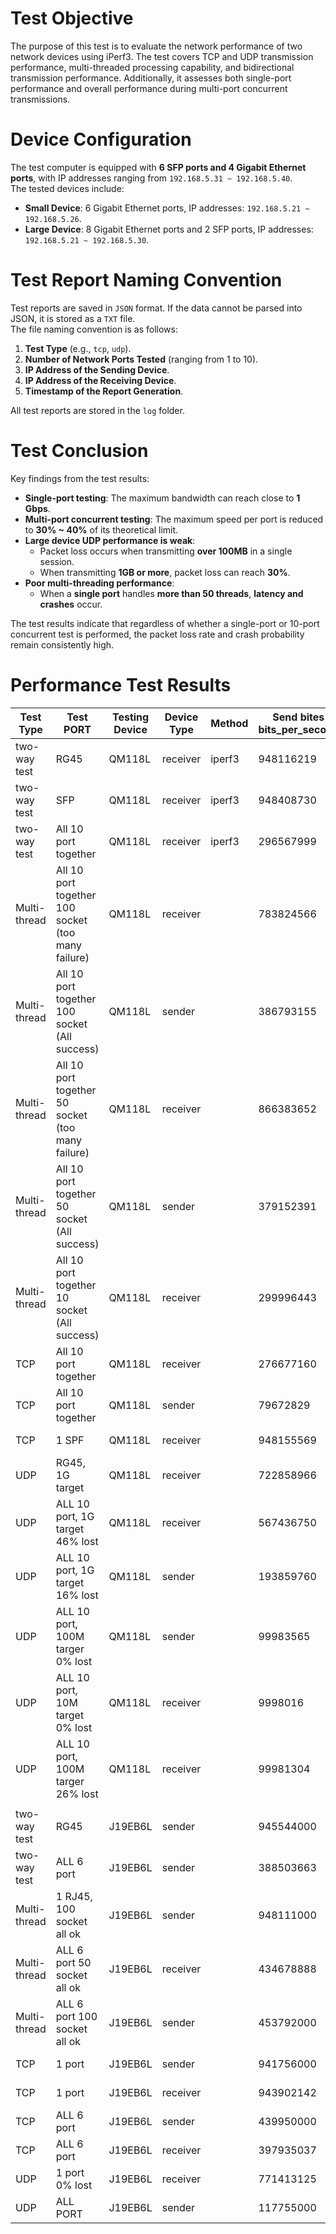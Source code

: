 # Test Objective
The purpose of this test is to evaluate the network performance of two network devices using iPerf3. The test covers TCP and UDP transmission performance, multi-threaded processing capability, and bidirectional transmission performance. Additionally, it assesses both single-port performance and overall performance during multi-port concurrent transmissions.

# Device Configuration
The test computer is equipped with **6 SFP ports and 4 Gigabit Ethernet ports**, with IP addresses ranging from `192.168.5.31 ~ 192.168.5.40`.  
The tested devices include:
- **Small Device**: 6 Gigabit Ethernet ports, IP addresses: `192.168.5.21 ~ 192.168.5.26`.
- **Large Device**: 8 Gigabit Ethernet ports and 2 SFP ports, IP addresses: `192.168.5.21 ~ 192.168.5.30`.

# Test Report Naming Convention
Test reports are saved in `JSON` format. If the data cannot be parsed into JSON, it is stored as a `TXT` file.  
The file naming convention is as follows:
1. **Test Type** (e.g., `tcp`, `udp`).
2. **Number of Network Ports Tested** (ranging from 1 to 10).
3. **IP Address of the Sending Device**.
4. **IP Address of the Receiving Device**.
5. **Timestamp of the Report Generation**.

All test reports are stored in the `log` folder.

# Test Conclusion
Key findings from the test results:
- **Single-port testing**: The maximum bandwidth can reach close to **1 Gbps**.
- **Multi-port concurrent testing**: The maximum speed per port is reduced to **30% ~ 40%** of its theoretical limit.
- **Large device UDP performance is weak**:
  - Packet loss occurs when transmitting **over 100MB** in a single session.
  - When transmitting **1GB or more**, packet loss can reach **30%**.
- **Poor multi-threading performance**:
  - When a **single port** handles **more than 50 threads**, **latency and crashes** occur.

The test results indicate that regardless of whether a single-port or 10-port concurrent test is performed, the packet loss rate and crash probability remain consistently high.

# Performance Test Results

| Test Type    | Test PORT                                          | Testing Device | Device Type | Method | Send bites bits_per_second | receive bits_per_second | LINKS2                                                                                                                                  |   |   |   |   |   |   |   |
|--------------|----------------------------------------------------|----------------|-------------|--------|----------------------------|-------------------------|-----------------------------------------------------------------------------------------------------------------------------------------|---|---|---|---|---|---|---|
| two-way test | RG45                                               | QM118L         | receiver    | iperf3 | 948116219                  | 947553995               | https://github.com/gandibin/iperf3/tree/main/log/bidirectional_thread_1_192.168.5.31_to_192.168.5.21_2025-03-14_20-10-01.txt            |   |   |   |   |   |   |   |
| two-way test | SFP                                                | QM118L         | receiver    | iperf3 | 948408730                  | 947809455               | https://github.com/gandibin/iperf3/tree/main/log/bidirectional_thread_1_192.168.5.39_to_192.168.5.29_2025-03-14_20-11-18.txt            |   |   |   |   |   |   |   |
| two-way test | All 10 port together                               | QM118L         | receiver    | iperf3 | 296567999                  | 296292748               | https://github.com/gandibin/iperf3/tree/main/log/bidirectional_thread_10_192.168.5.31_to_192.168.5.21_2025-03-14_20-15-35.txt           |   |   |   |   |   |   |   |
| Multi-thread | All 10 port together 100 socket (too many failure) | QM118L         | receiver    |        | 783824566                  | 804527741               | https://github.com/gandibin/iperf3/tree/main/log/multithread_thread_10_192.168.5.38_to_192.168.5.28_2025-03-14_18-51-13.json            |   |   |   |   |   |   |   |
| Multi-thread | All 10 port together 100 socket (All success)      | QM118L         | sender      |        | 386793155                  | 380293303               | https://github.com/gandibin/iperf3/tree/main/log/multithread_thread_10_192.168.5.21_to_192.168.5.31_2025-03-15_04-41-08.json            |   |   |   |   |   |   |   |
| Multi-thread | All 10 port together 50 socket (too many failure)  | QM118L         | receiver    |        | 866383652                  | 853629431               | https://github.com/gandibin/iperf3/tree/main/log/multithread_thread_10_192.168.5.37_to_192.168.5.27_2025-03-14_18-52-34.json            |   |   |   |   |   |   |   |
| Multi-thread | All 10 port together 50 socket (All success)       | QM118L         | sender      |        | 379152391                  | 376557562               | https://github.com/gandibin/iperf3/tree/main/log/multithread_thread_10_192.168.5.21_to_192.168.5.31_2025-03-15_04-39-16.json            |   |   |   |   |   |   |   |
| Multi-thread | All 10 port together 10 socket (All success)       | QM118L         | receiver    |        | 299996443                  | 298521793               | https://github.com/gandibin/iperf3/tree/main/log/multithread_thread_10_10_sockets_192.168.5.32_to_192.168.5.22_2025-03-15_03-53-50.json |   |   |   |   |   |   |   |
| TCP          | All 10 port together                               | QM118L         | receiver    |        | 276677160                  | 276393668               | https://github.com/gandibin/iperf3/tree/main/log/TCP_thread_10_192.168.5.31_to_192.168.5.21_2025-03-14_18-36-55.json                    |   |   |   |   |   |   |   |
| TCP          | All 10 port together                               | QM118L         | sender      |        | 79672829                   | 79576719                | https://github.com/gandibin/iperf3/tree/main/log/TCP_thread_10_192.168.5.26_to_192.168.5.36_2025-03-15_04-14-39.json                    |   |   |   |   |   |   |   |
| TCP          | 1 SPF                                              | QM118L         | receiver    |        | 948155569                  | 947558884               | https://github.com/gandibin/iperf3/tree/main/log/TCP_thread_1_192.168.5.39_to_192.168.5.29_2025-03-14_18-04-54.json                     |   |   |   |   |   |   |   |
| UDP          | RG45, 1G target                                    | QM118L         | receiver    |        | 722858966                  | 722107379               | https://github.com/gandibin/iperf3/tree/main/log/UDP_thread_1_192.168.5.31_to_192.168.5.21_2025-03-14_18-46-59.json                     |   |   |   |   |   |   |   |
| UDP          | ALL 10 port, 1G target 46% lost                    | QM118L         | receiver    |        | 567436750                  | 2915070                 | https://github.com/gandibin/iperf3/tree/main/log/UDP_thread_10_192.168.5.40_to_192.168.5.30_2025-03-14_18-49-37.json                    |   |   |   |   |   |   |   |
| UDP          | ALL 10 port, 1G target 16% lost                    | QM118L         | sender      |        | 193859760                  | 161544198               | https://github.com/gandibin/iperf3/tree/main/log/UDP_thread_10_192.168.5.26_to_192.168.5.36_2025-03-15_04-35-00.json                    |   |   |   |   |   |   |   |
| UDP          | ALL 10 port, 100M targer 0% lost                   | QM118L         | sender      |        | 99983565                   | 99983377                | https://github.com/gandibin/iperf3/tree/main/log/UDP_thread_10_192.168.5.21_to_192.168.5.31_2025-03-15_05-01-25.json                    |   |   |   |   |   |   |   |
| UDP          | ALL 10 port, 10M target 0% lost                    | QM118L         | receiver    |        | 9998016                    | 9996735                 | https://github.com/gandibin/iperf3/tree/main/log/UDP_thread_10_192.168.5.40_to_192.168.5.30_2025-03-15_03-22-14.json                    |   |   |   |   |   |   |   |
| UDP          | ALL 10 port, 100M targer 26% lost                  | QM118L         | receiver    |        | 99981304                   | 77222310                | https://github.com/gandibin/iperf3/tree/main/log/UDP_thread_10_192.168.5.40_to_192.168.5.30_2025-03-15_03-24-53.json                    |   |   |   |   |   |   |   |
|              |                                                    |                |             |        |                            |                         |                                                                                                                                         |   |   |   |   |   |   |   |
| two-way test | RG45                                               | J19EB6L        | sender      |        | 945544000                  | 945526000               | https://github.com/gandibin/iperf3/tree/main/log/bidirectional_thread_1_192.168.5.21_to_192.168.5.31_2025-03-13_11-36-38.txt            |   |   |   |   |   |   |   |
| two-way test | ALL 6 port                                         | J19EB6L        | sender      |        | 388503663                  | 388501760               | https://github.com/gandibin/iperf3/tree/main/log/bidirectional_thread_6_192.168.5.31_to_192.168.5.21_2025-03-13_20-42-17.txt            |   |   |   |   |   |   |   |
| Multi-thread | 1 RJ45, 100 socket all ok                          | J19EB6L        | sender      |        | 948111000                  | 947779000               | https://github.com/gandibin/iperf3/tree/main/log/multithread_thread_1_192.168.5.21_to_192.168.5.31_2025-03-13_11-01-01.json             |   |   |   |   |   |   |   |
| Multi-thread | ALL 6 port 50 socket all ok                        | J19EB6L        | receiver    |        | 434678888                  | 432531513               | https://github.com/gandibin/iperf3/tree/main/log/multithread_thread_6_192.168.5.31_to_192.168.5.21_2025-03-13_15-02-19.json             |   |   |   |   |   |   |   |
| Multi-thread | ALL 6 port 100 socket all ok                       | J19EB6L        | sender      |        | 453792000                  | 453566000               | https://github.com/gandibin/iperf3/tree/main/log/multithread_thread_6_192.168.5.21_to_192.168.5.31_2025-03-13_11-12-47.json             |   |   |   |   |   |   |   |
| TCP          | 1 port                                             | J19EB6L        | sender      |        | 941756000                  | 941739000               | https://github.com/gandibin/iperf3/tree/main/log/TCP_thread_1_192.168.5.21_to_192.168.5.31_2025-03-13_10-33-34.json                     |   |   |   |   |   |   |   |
| TCP          | 1 port                                             | J19EB6L        | receiver    |        | 943902142                  | 943894985               | https://github.com/gandibin/iperf3/tree/main/log/TCP_thread_1_192.168.5.31_to_192.168.5.21_2025-03-13_12-20-38.json                     |   |   |   |   |   |   |   |
| TCP          | ALL 6 port                                         | J19EB6L        | sender      |        | 439950000                  | 436930000               | https://github.com/gandibin/iperf3/tree/main/log/TCP_thread_6_192.168.5.23_to_192.168.5.33_2025-03-13_11-14-24.json                     |   |   |   |   |   |   |   |
| TCP          | ALL 6 port                                         | J19EB6L        | receiver    |        | 397935037                  | 397930303               | https://github.com/gandibin/iperf3/tree/main/log/TCP_thread_6_192.168.5.33_to_192.168.5.23_2025-03-13_12-30-13.json                     |   |   |   |   |   |   |   |
| UDP          | 1 port  0% lost                                    | J19EB6L        | receiver    |        | 771413125                  | 23506639                | https://github.com/gandibin/iperf3/tree/main/log/UDP_thread_1_192.168.5.21_to_192.168.5.31_2025-02-20_01-19-41.json                     |   |   |   |   |   |   |   |
| UDP          | ALL PORT                                           | J19EB6L        | sender      |        | 117755000                  | 117755000               | https://github.com/gandibin/iperf3/tree/main/log/UDP_thread_6_192.168.5.26_to_192.168.5.36_2025-02-20_01-06-47.json                     |   |   |   |   |   |   |   |


